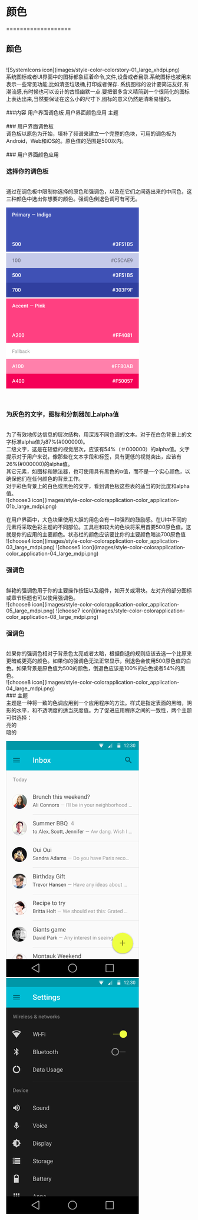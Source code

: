 # 颜色
===================
## 颜色

<br/>
![SystemIcons icon](images/style-color-colorstory-01_large_xhdpi.png)
<br/>
系统图标或者UI界面中的图标都象征着命令,文件,设备或者目录.系统图标也被用来表示一些常见功能,比如清空垃圾桶,打印或者保存.
系统图标的设计要简洁友好,有潮流感,有时候也可以设计的古怪幽默一点.要把很多含义精简到一个很简化的图标上表达出来,当然要保证在这么小的尺寸下,图标的意义仍然是清晰易懂的。
<br/>

<br/>
###内容
用户界面调色板
用户界面颜色应用
主题
<br/>


<br/>
### 用户界面调色板
<br/>
调色板以原色为开始，填补了频谱来建立一个完整的色块，可用的调色板为Android，Web和iOS的。原色值的范围是500以内。
<br/>

<br/>
### 用户界面颜色应用
<br/>

<h3>选择你的调色板</h3><br/>
通过在调色板中限制你选择的原色和强调色，以及在它们之间选出来的中间色，这三种颜色中选出你想要的颜色。强调色倒退色调可有可无。
<br/>

![choose1 icon](images/style-color-colorapplication-color_application-01a_large_mdpi.png)
![choose2 icon](images/style-color-colorapplication-color_application-01b_large_mdpi.png)

<br/>
<h3>为灰色的文字，图标和分割器加上alpha值</h3><br/>
为了有效地传达信息的层次结构，用深浅不同色调的文本。对于在白色背景上的文字标准alpha值为87%(#000000)。
<br/>
二级文字，这是在较低的视觉层次，应该有54%（＃000000）的alpha值。文字提示对于用户来说，像那些在文本字段和标签，具有更低的视觉突出，应该有26%(#000000)的alpha值。
<br/>
其它元素，如图标和除法器，也可使用具有黑色的α值，而不是一个实心颜色，以确保他们在任何颜色的背景工作。
<br/>
对于彩色背景上的白色或黑色的文字，看到调色板这些表的适当的对比度和alpha值。
<br/>
![choose3 icon](images/style-color-colorapplication-color_application-01b_large_mdpi.png)
<br/>
<br/>
在用户界面中，大色块里使用大胆的用色会有一种强烈的鼓励感。在UI中不同的元素将采取色彩主题的不同部位。工具栏和较大的色块将采用首要500原色值。这就是你的应用的主要颜色。状态栏的颜色应该要比你的主要颜色暗淡700原色值
<br/>
![choose4 icon](images/style-color-colorapplication-color_application-03_large_mdpi.png)
![choose5 icon](images/style-color-colorapplication-color_application-04_large_mdpi.png)

<br/>
<h3>强调色</h3><br/>
鲜艳的强调色用于你的主要操作按钮以及组件，如开关或滑块。左对齐的部分图标或章节标题也可以使用强调色。
<br/>
![choose6 icon](images/style-color-colorapplication-color_application-05_large_mdpi.png)
![choose7 icon](images/style-color-colorapplication-color_application-08_large_mdpi.png)
<br/>
<h3>强调色</h3><br/>
如果你的强调色相对于背景色太亮或者太暗，根据倒退的规则应该去选一个比原来更暗或更亮的颜色。如果你的强调色无法正常显示，倒退色会使用500原色值的白色。如果背景是原色值为500的颜色，倒退色应该是100%的白色或者54%的黑色。
<br/>
![choose8 icon](images/style-color-colorapplication-color_application-04_large_mdpi.png)
<br/>
### 主题
<br/>
主题是一种将一致的色调应用到一个应用程序的方法。样式是指定表面的黑暗，阴影的水平，和不透明度的适当灰度值。为了促进应用程序之间的一致性，两个主题可供选择：
<br/>
亮的
<br/>
暗的
<br/>

![choose9 icon](images/Style-Color-Themes-theme-01_large_mdpi.png)
![choose10 icon](images/Style-Color-Themes-theme-02_large_mdpi.png)

<br/>





